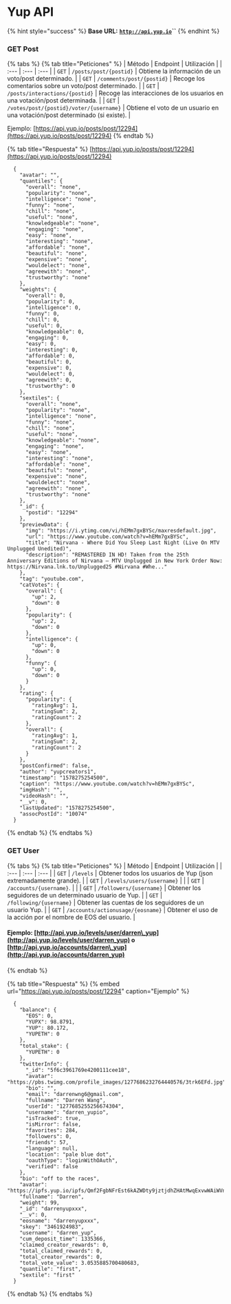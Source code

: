 # Yup API

{% hint style="success" %}
**Base URL:** [**`http://api.yup.io`**](http://api.yup.io/)**\`\`**
{% endhint %}

### GET Post 

{% tabs %}
{% tab title="Peticiones" %}
| Método | Endpoint | Utilización |
| :--- | :--- | :--- |
| `GET` | `/posts/post/{postid}` | Obtiene la información de un voto/post determinado. |
| `GET` | `/comments/post/{postid}` | Recoge los comentarios sobre un voto/post determinado. |
| `GET` | `/posts/interactions/{postid}` | Recoge las interacciones de los usuarios en una votación/post determinada. |
| `GET` | `/votes/post/{postid}/voter/{username}` | Obtiene el voto de un usuario en una votación/post determinado \(si existe\). |

Ejemplo: [https://api.yup.io/posts/post/12294](https://api.yup.io/posts/post/12294)
{% endtab %}

{% tab title="Respuesta" %}
[https://api.yup.io/posts/post/12294](https://api.yup.io/posts/post/12294)

```text
  {
    "avatar": "",
    "quantiles": {
      "overall": "none",
      "popularity": "none",
      "intelligence": "none",
      "funny": "none",
      "chill": "none",
      "useful": "none",
      "knowledgeable": "none",
      "engaging": "none",
      "easy": "none",
      "interesting": "none",
      "affordable": "none",
      "beautiful": "none",
      "expensive": "none",
      "wouldelect": "none",
      "agreewith": "none",
      "trustworthy": "none"
    },
    "weights": {
      "overall": 0,
      "popularity": 0,
      "intelligence": 0,
      "funny": 0,
      "chill": 0,
      "useful": 0,
      "knowledgeable": 0,
      "engaging": 0,
      "easy": 0,
      "interesting": 0,
      "affordable": 0,
      "beautiful": 0,
      "expensive": 0,
      "wouldelect": 0,
      "agreewith": 0,
      "trustworthy": 0
    },
    "sextiles": {
      "overall": "none",
      "popularity": "none",
      "intelligence": "none",
      "funny": "none",
      "chill": "none",
      "useful": "none",
      "knowledgeable": "none",
      "engaging": "none",
      "easy": "none",
      "interesting": "none",
      "affordable": "none",
      "beautiful": "none",
      "expensive": "none",
      "wouldelect": "none",
      "agreewith": "none",
      "trustworthy": "none"
    },
    "_id": {
      "postid": "12294"
    },
    "previewData": {
      "img": "https://i.ytimg.com/vi/hEMm7gxBYSc/maxresdefault.jpg",
      "url": "https://www.youtube.com/watch?v=hEMm7gxBYSc",
      "title": "Nirvana - Where Did You Sleep Last Night (Live On MTV Unplugged Unedited)",
      "description": "REMASTERED IN HD! Taken from the 25th Anniversary Editions of Nirvana – MTV Unplugged in New York Order Now: https://Nirvana.lnk.to/Unplugged25 #Nirvana #Whe..."
    },
    "tag": "youtube.com",
    "catVotes": {
      "overall": {
        "up": 2,
        "down": 0
      },
      "popularity": {
        "up": 2,
        "down": 0
      },
      "intelligence": {
        "up": 0,
        "down": 0
      },
      "funny": {
        "up": 0,
        "down": 0
      }
    },
    "rating": {
      "popularity": {
        "ratingAvg": 1,
        "ratingSum": 2,
        "ratingCount": 2
      },
      "overall": {
        "ratingAvg": 1,
        "ratingSum": 2,
        "ratingCount": 2
      }
    },
    "postConfirmed": false,
    "author": "yupcreators1",
    "timestamp": "1578275254500",
    "caption": "https://www.youtube.com/watch?v=hEMm7gxBYSc",
    "imgHash": "",
    "videoHash": "",
    "__v": 0,
    "lastUpdated": "1578275254500",
    "assocPostId": "10074"
  }
```
{% endtab %}
{% endtabs %}

### GET User

{% tabs %}
{% tab title="Peticiones" %}
| Método | Endpoint | Utilización |
| :--- | :--- | :--- |
| `GET` | `/levels` | Obtener todos los usuarios de Yup \(json extremadamente grande\). |
| `GET` | `/levels/users/{username}` |  |
| `GET` | `/accounts/{username}`. |  |
| `GET` | `/followers/{username}` | Obtener los seguidores de un determinado usuario de Yup. |
| `GET` | `/following/{username}` | Obtener las cuentas de los seguidores de un usuario Yup. |
| `GET` | `/accounts/actionusage/{eosname}` | Obtener el uso de la acción por el nombre de EOS del usuario. |

#### Ejemplo: [http://api.yup.io/levels/user/darren\_yup](http://api.yup.io/levels/user/darren_yup) o [http://api.yup.io/accounts/darren\_yup](http://api.yup.io/accounts/darren_yup)

#### 
{% endtab %}

{% tab title="Respuesta" %}
{% embed url="https://api.yup.io/posts/post/12294" caption="Ejemplo" %}

```text
  {
    "balance": {
      "EOS": 0,
      "YUPX": 98.8791,
      "YUP": 80.172,
      "YUPETH": 0
    },
    "total_stake": {
      "YUPETH": 0
    },
    "twitterInfo": {
      "_id": "5f6c3961769e4200111cee18",
      "avatar": "https://pbs.twimg.com/profile_images/1277686232764440576/3trk6EFd.jpg",
      "bio": "",
      "email": "darrenwng6@gmail.com",
      "fullname": "Darren Wang",
      "userId": "1277685255256674304",
      "username": "darren_yupio",
      "isTracked": true,
      "isMirror": false,
      "favorites": 284,
      "followers": 0,
      "friends": 57,
      "language": null,
      "location": "pale blue dot",
      "oauthType": "loginWithOAuth",
      "verified": false
    },
    "bio": "off to the races",
    "avatar": "https://ipfs.yup.io/ipfs/Qmf2FgbNFrEst6kAZWDty9jztjdhZHAtMwqExvwWAiWVn1",
    "fullname": "Darren",
    "weight": 99,
    "_id": "darrenyupxxx",
    "__v": 0,
    "eosname": "darrenyupxxx",
    "skey": "3461924983",
    "username": "darren_yup",
    "cum_deposit_time": 1335366,
    "claimed_creator_rewards": 0,
    "total_claimed_rewards": 0,
    "total_creator_rewards": 0,
    "total_vote_value": 3.0535885700480683,
    "quantile": "first",
    "sextile": "first"
  }
```
{% endtab %}
{% endtabs %}



